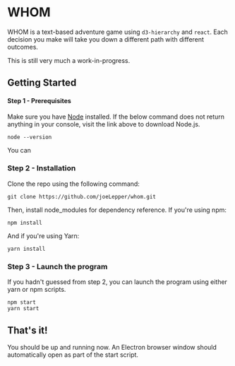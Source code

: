 # WHOM

WHOM is a text-based adventure game using `d3-hierarchy` and `react`. Each decision you make will take you down a different path with different outcomes.

This is still very much a work-in-progress.

## Getting Started

#### Step 1 - Prerequisites

Make sure you have [Node](https://nodejs.org/en/download/) installed. If the below command does not return anything in your console, visit the link above to download Node.js.

    node --version

You can 

### Step 2 - Installation

Clone the repo using the following command:

    git clone https://github.com/joeLepper/whom.git

Then, install node_modules for dependency reference. If you're using npm:

    npm install

And if you're using Yarn:

    yarn install

### Step 3 - Launch the program

If you hadn't guessed from step 2, you can launch the program using either yarn or npm scripts.

    npm start
    yarn start

## That's it!

You should be up and running now. An Electron browser window should automatically open as part of the start script.

